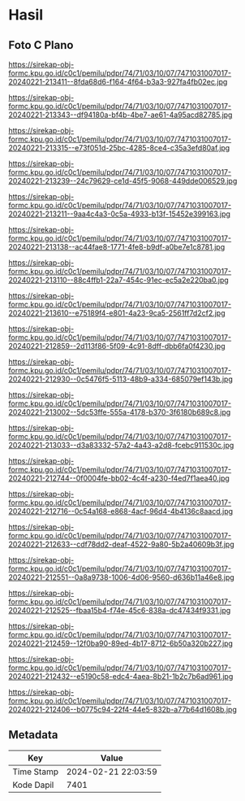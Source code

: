 # Hasil

## Foto C Plano

https://sirekap-obj-formc.kpu.go.id/c0c1/pemilu/pdpr/74/71/03/10/07/7471031007017-20240221-213411--8fda68d6-f164-4f64-b3a3-927fa4fb02ec.jpg

https://sirekap-obj-formc.kpu.go.id/c0c1/pemilu/pdpr/74/71/03/10/07/7471031007017-20240221-213343--df94180a-bf4b-4be7-ae61-4a95acd82785.jpg

https://sirekap-obj-formc.kpu.go.id/c0c1/pemilu/pdpr/74/71/03/10/07/7471031007017-20240221-213315--e73f051d-25bc-4285-8ce4-c35a3efd80af.jpg

https://sirekap-obj-formc.kpu.go.id/c0c1/pemilu/pdpr/74/71/03/10/07/7471031007017-20240221-213239--24c79629-ce1d-45f5-9068-449dde006529.jpg

https://sirekap-obj-formc.kpu.go.id/c0c1/pemilu/pdpr/74/71/03/10/07/7471031007017-20240221-213211--9aa4c4a3-0c5a-4933-b13f-15452e399163.jpg

https://sirekap-obj-formc.kpu.go.id/c0c1/pemilu/pdpr/74/71/03/10/07/7471031007017-20240221-213138--ac44fae8-1771-4fe8-b9df-a0be7e1c8781.jpg

https://sirekap-obj-formc.kpu.go.id/c0c1/pemilu/pdpr/74/71/03/10/07/7471031007017-20240221-213110--88c4ffb1-22a7-454c-91ec-ec5a2e220ba0.jpg

https://sirekap-obj-formc.kpu.go.id/c0c1/pemilu/pdpr/74/71/03/10/07/7471031007017-20240221-213610--e75189f4-e801-4a23-9ca5-2561ff7d2cf2.jpg

https://sirekap-obj-formc.kpu.go.id/c0c1/pemilu/pdpr/74/71/03/10/07/7471031007017-20240221-212859--2d113f86-5f09-4c91-8dff-dbb6fa0f4230.jpg

https://sirekap-obj-formc.kpu.go.id/c0c1/pemilu/pdpr/74/71/03/10/07/7471031007017-20240221-212930--0c5476f5-5113-48b9-a334-685079ef143b.jpg

https://sirekap-obj-formc.kpu.go.id/c0c1/pemilu/pdpr/74/71/03/10/07/7471031007017-20240221-213002--5dc53ffe-555a-4178-b370-3f6180b689c8.jpg

https://sirekap-obj-formc.kpu.go.id/c0c1/pemilu/pdpr/74/71/03/10/07/7471031007017-20240221-213033--d3a83332-57a2-4a43-a2d8-fcebc911530c.jpg

https://sirekap-obj-formc.kpu.go.id/c0c1/pemilu/pdpr/74/71/03/10/07/7471031007017-20240221-212744--0f0004fe-bb02-4c4f-a230-f4ed7f1aea40.jpg

https://sirekap-obj-formc.kpu.go.id/c0c1/pemilu/pdpr/74/71/03/10/07/7471031007017-20240221-212716--0c54a168-e868-4acf-96d4-4b4136c8aacd.jpg

https://sirekap-obj-formc.kpu.go.id/c0c1/pemilu/pdpr/74/71/03/10/07/7471031007017-20240221-212633--cdf78dd2-deaf-4522-9a80-5b2a40609b3f.jpg

https://sirekap-obj-formc.kpu.go.id/c0c1/pemilu/pdpr/74/71/03/10/07/7471031007017-20240221-212551--0a8a9738-1006-4d06-9560-d636b11a46e8.jpg

https://sirekap-obj-formc.kpu.go.id/c0c1/pemilu/pdpr/74/71/03/10/07/7471031007017-20240221-212525--fbaa15b4-f74e-45c6-838a-dc47434f9331.jpg

https://sirekap-obj-formc.kpu.go.id/c0c1/pemilu/pdpr/74/71/03/10/07/7471031007017-20240221-212459--12f0ba90-89ed-4b17-8712-6b50a320b227.jpg

https://sirekap-obj-formc.kpu.go.id/c0c1/pemilu/pdpr/74/71/03/10/07/7471031007017-20240221-212432--e5190c58-edc4-4aea-8b21-1b2c7b6ad961.jpg

https://sirekap-obj-formc.kpu.go.id/c0c1/pemilu/pdpr/74/71/03/10/07/7471031007017-20240221-212406--b0775c94-22f4-44e5-832b-a77b64d1608b.jpg


## Metadata

| Key        | Value               |
| ---------- | ------------------- |
| Time Stamp | 2024-02-21 22:03:59 |
| Kode Dapil | 7401                |



